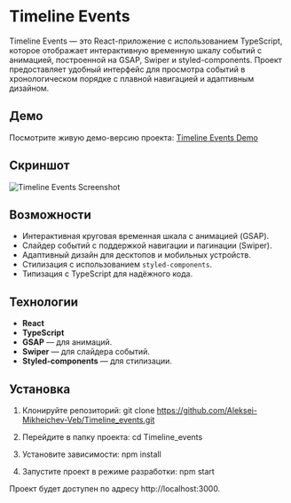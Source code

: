 # Timeline Events

Timeline Events — это React-приложение с использованием TypeScript, которое отображает интерактивную временную шкалу событий с анимацией, построенной на GSAP, Swiper и styled-components. Проект предоставляет удобный интерфейс для просмотра событий в хронологическом порядке с плавной навигацией и адаптивным дизайном.

## Демо

Посмотрите живую демо-версию проекта: [Timeline Events Demo](https://timeline-events-bm3y.vercel.app/)

## Скриншот

![Timeline Events Screenshot](https://github.com/user-attachments/assets/d3d492c2-9dc9-4265-a37f-3a1a3935944b)

## Возможности

- Интерактивная круговая временная шкала с анимацией (GSAP).
- Слайдер событий с поддержкой навигации и пагинации (Swiper).
- Адаптивный дизайн для десктопов и мобильных устройств.
- Стилизация с использованием `styled-components`.
- Типизация с TypeScript для надёжного кода.

## Технологии

- **React**
- **TypeScript** 
- **GSAP**  — для анимаций.
- **Swiper**  — для слайдера событий.
- **Styled-components**  — для стилизации.

## Установка

1. Клонируйте репозиторий:
   git clone https://github.com/Aleksei-Mikheichev-Veb/Timeline_events.git

2. Перейдите в папку проекта:
    cd Timeline_events
3. Установите зависимости:
npm install
4. Запустите проект в режиме разработки:
npm start

Проект будет доступен по адресу http://localhost:3000.
